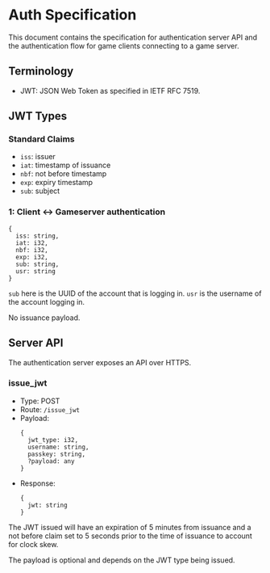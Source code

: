 # Auth Specification

This document contains the specification for authentication server API
and the authentication flow for game clients connecting to a game server.

## Terminology

- JWT: JSON Web Token as specified in IETF RFC 7519.

## JWT Types

### Standard Claims

- `iss`: issuer
- `iat`: timestamp of issuance
- `nbf`: not before timestamp
- `exp`: expiry timestamp
- `sub`: subject

### 1: Client <-> Gameserver authentication

```
{
  iss: string,
  iat: i32,
  nbf: i32,
  exp: i32,
  sub: string,
  usr: string
}
```

`sub` here is the UUID of the account that is logging in.
`usr` is the username of the account logging in.

No issuance payload.

## Server API

The authentication server exposes an API over HTTPS.

### issue_jwt

- Type: POST
- Route: ```/issue_jwt```
- Payload:
  ```
  {
    jwt_type: i32,
    username: string,
    passkey: string,
    ?payload: any
  }
  ```
- Response:
  ```
  {
    jwt: string
  }
  ```

The JWT issued will have an expiration of 5 minutes from issuance
and a not before claim set to 5 seconds prior to the time of issuance to account for clock skew.

The payload is optional and depends on the JWT type being issued.
